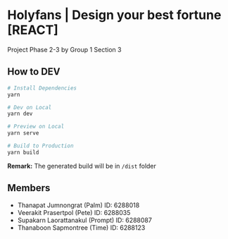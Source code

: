 # Holyfans | Design your best fortune [REACT]

Project Phase 2-3 by Group 1 Section 3

## How to DEV

```bash
# Install Dependencies
yarn

# Dev on Local
yarn dev

# Preview on Local
yarn serve

# Build to Production
yarn build
```

**Remark:** The generated build will be in `/dist` folder

## Members

- Thanapat Jumnongrat (Palm) ID: 6288018
- Veerakit Prasertpol (Pete) ID: 6288035
- Supakarn Laorattanakul (Prompt) ID: 6288087
- Thanaboon Sapmontree (Time) ID: 6288123
